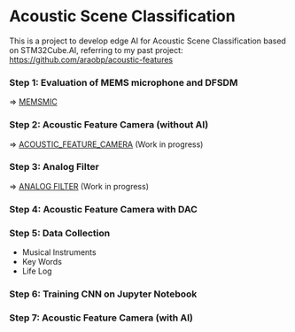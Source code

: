 # Acoustic Scene Classification

This is a project to develop edge AI for Acoustic Scene Classification based on STM32Cube.AI, referring to my past project: https://github.com/araobp/acoustic-features

### Step 1: Evaluation of MEMS microphone and DFSDM

=> [MEMSMIC](STM32/MEMSMIC.md)

### Step 2: Acoustic Feature Camera (without AI)

=> [ACOUSTIC_FEATURE_CAMERA](STM32/ACOUSTIC_FEATURE_CAMERA.md) (Work in progress)

### Step 3: Analog Filter

=> [ANALOG FILTER](STM32/ANALOG_FILTER.md) (Work in progress)

### Step 4: Acoustic Feature Camera with DAC

### Step 5: Data Collection

- Musical Instruments
- Key Words
- Life Log

### Step 6: Training CNN on Jupyter Notebook

### Step 7: Acoustic Feature Camera (with AI)

